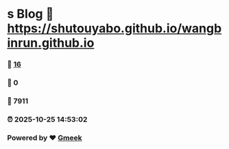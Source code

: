 # s Blog :link: https://shutouyabo.github.io/wangbinrun.github.io 
### :page_facing_up: [16](https://shutouyabo.github.io/wangbinrun.github.io/tag.html) 
### :speech_balloon: 0 
### :hibiscus: 7911 
### :alarm_clock: 2025-10-25 14:53:02 
### Powered by :heart: [Gmeek](https://github.com/Meekdai/Gmeek)
